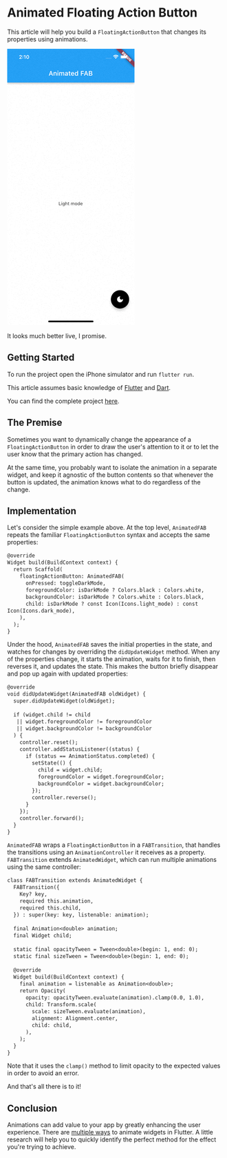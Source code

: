 # Animated Floating Action Button

This article will help you build a `FloatingActionButton` that changes its properties using animations.

![Flutter Hero Page Route](flutter_animated_fab.gif)

It looks much better live, I promise.

## Getting Started

To run the project open the iPhone simulator and run `flutter run`.

This article assumes basic knowledge of [Flutter](https://flutter.dev/) and [Dart](https://dart.dev/).

You can find the complete project [here](https://github.com/stassop/flutter_animated_fab).

## The Premise

Sometimes you want to dynamically change the appearance of a `FloatingActionButton` in order to draw the user's attention to it or to let the user know that the primary action has changed.

At the same time, you probably want to isolate the animation in a separate widget, and keep it agnostic of the button contents so that whenever the button is updated, the animation knows what to do regardless of the change.

## Implementation

Let's consider the simple example above. At the top level, `AnimatedFAB` repeats the familiar `FloatingActionButton` syntax and accepts the same properties:

```
@override
Widget build(BuildContext context) {
  return Scaffold(
    floatingActionButton: AnimatedFAB(
      onPressed: toggleDarkMode,
      foregroundColor: isDarkMode ? Colors.black : Colors.white,
      backgroundColor: isDarkMode ? Colors.white : Colors.black,
      child: isDarkMode ? const Icon(Icons.light_mode) : const Icon(Icons.dark_mode),
    ),
  );
}
```

Under the hood, `AnimatedFAB` saves the initial properties in the state, and watches for changes by overriding the `didUpdateWidget` method. When any of the properties change, it starts the animation, waits for it to finish, then reverses it, and updates the state. This makes the button briefly disappear and pop up again with updated properties:

```
@override
void didUpdateWidget(AnimatedFAB oldWidget) {
  super.didUpdateWidget(oldWidget);

  if (widget.child != child
   || widget.foregroundColor != foregroundColor
   || widget.backgroundColor != backgroundColor
  ) {
    controller.reset();
    controller.addStatusListener((status) {
      if (status == AnimationStatus.completed) {
        setState(() {
          child = widget.child;
          foregroundColor = widget.foregroundColor;
          backgroundColor = widget.backgroundColor;
        });
        controller.reverse();
      }
    });
    controller.forward();
  }
}
```

`AnimatedFAB` wraps a `FloatingActionButton` in a `FABTransition`, that handles the transitions using an `AnimationController` it receives as a property. `FABTransition` extends `AnimatedWidget`, which can run multiple animations using the same controller:

```
class FABTransition extends AnimatedWidget {
  FABTransition({
    Key? key,
    required this.animation,
    required this.child,
  }) : super(key: key, listenable: animation);

  final Animation<double> animation;
  final Widget child;

  static final opacityTween = Tween<double>(begin: 1, end: 0);
  static final sizeTween = Tween<double>(begin: 1, end: 0);

  @override
  Widget build(BuildContext context) {
    final animation = listenable as Animation<double>;
    return Opacity(
      opacity: opacityTween.evaluate(animation).clamp(0.0, 1.0),
      child: Transform.scale(
        scale: sizeTween.evaluate(animation),
        alignment: Alignment.center,
        child: child,
      ),
    );
  }
}
```

Note that it uses the `clamp()` method to limit opacity to the expected values in order to avoid an error.

And that's all there is to it!

## Conclusion

Animations can add value to your app by greatly enhancing the user experience. There are [multiple ways](https://flutter.dev/docs/development/ui/animations/tutorial) to animate widgets in Flutter. A little research will help you to quickly identify the perfect method for the effect you're trying to achieve.
